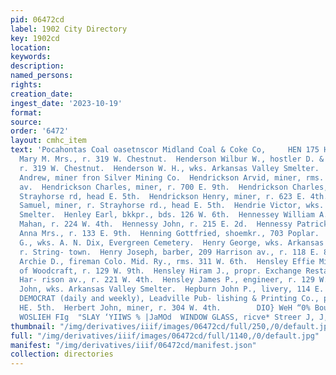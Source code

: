 ```yaml
---
pid: 06472cd
label: 1902 City Directory
key: 1902cd
location: 
keywords: 
description: 
named_persons: 
rights: 
creation_date: 
ingest_date: '2023-10-19'
format: 
source: 
order: '6472'
layout: cmhc_item
text: 'Pocahontas Coal oasetnscor Midland Coal & Coke Co,     HEN 175 HER     Henderson
  Mary M. Mrs., r. 319 W. Chestnut.  Henderson Wilbur W., hostler D. & R. G. R. R.,
  r. 319 W. Chestnut.  Henderson W. H., wks. Arkansas Valley Smelter.  Hendrickson
  Andrew, miner fron Silver Mining Co.  Hendrickson Arvid, miner, rms. 122 S. Toledo
  av.  Hendrickson Charles, miner, r. 700 E. 9th.  Hendrickson Charles, miner, r.
  Strayhorse rd, head E. 5th.  Hendrickson Henry, miner, r. 623 E. 4th.  Hendrickson
  Samuel, miner, r. Strayhorse rd., head E. 5th.  Hendrie Victor, wks. Arkansas Valley
  Smelter.  Henley Earl, bkkpr., bds. 126 W. 6th.  Hennessey William A., bartdr. John
  Mahan, r. 224 W. 4th.  Hennessy John, r. 215 E. 2d.  Hennessy Patrick, saloon, Stringtown.  Henning
  Anna Mrs., r. 133 E. 9th.  Henning Gottfried, shoemkr., 703 Poplar.  Henriksen Carl
  G., wks. A. N. Dix, Evergreen Cemetery.  Henry George, wks. Arkansas Valley Smelter,
  r. String- town.  Henry Joseph, barber, 209 Harrison av., r. 118 E. 8th.  Hensley
  Archie D., fireman Colo. Mid. Ry., rms. 311 W. 6th.  Hensley Effie Miss, clk. Women
  of Woodcraft, r. 129 W. 9th.  Hensley Hiram J., propr. Exchange Restaurant, 515
  Har- rison av., r. 221 W. 4th.  Hensley James P., engineer, r. 129 W. 9th.  Henstrom
  John, wks. Arkansas Valley Smelter.  Hepburn John P., livery, 114 E. 4th.  HERALD
  DEMOCRAT (daily and weekly), Leadville Pub- lishing & Printing Co., proprs., 125-127
  HE. 5th.  Herbert John, miner, r. 304 W. 4th.        DIO} WeH “0% BoueINSU] XiUeOlg  “AY
  WOSLIEH FIg  "SLAY ‘YIIWS % |JaMOd  WINDOW GLASS, ricve* Streer J, J, QUINN '
thumbnail: "/img/derivatives/iiif/images/06472cd/full/250,/0/default.jpg"
full: "/img/derivatives/iiif/images/06472cd/full/1140,/0/default.jpg"
manifest: "/img/derivatives/iiif/06472cd/manifest.json"
collection: directories
---
```

